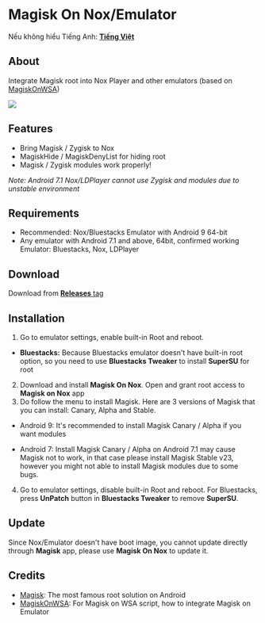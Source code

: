 # Magisk On Nox/Emulator

Nếu không hiểu Tiếng Anh: [ **Tiếng Việt** ](https://github.com/HuskyDG/MagiskOnNox/blob/main/README_vi.md) 

## About
Integrate Magisk root into Nox Player and other emulators (based on [MagiskOnWSA](https://github.com/LSPosed/MagiskOnWSA))

<img src="https://github.com/HuskyDG/MagiskOnNox/raw/main/Screenshot%20(3).png" />

## Features

- Bring Magisk / Zygisk to Nox
- MagiskHide / MagiskDenyList for hiding root
- Magisk / Zygisk modules work properly!

*Note: Android 7.1 Nox/LDPlayer cannot use Zygisk and modules due to unstable environment*

## Requirements
- Recommended: Nox/Bluestacks Emulator with Android 9 64-bit
- Any emulator with Android 7.1 and above, 64bit, confirmed working Emulator: Bluestacks, Nox, LDPlayer


## Download
Download from [**Releases** tag](https://github.com/HuskyDG/MagiskOnNox/releases/) 


## Installation


1. Go to emulator settings, enable built-in Root and reboot.
-    **Bluestacks:**
    Because Bluestacks emulator doesn't have built-in root option, so you need to use **Bluestacks Tweaker** to install **SuperSU** for root


2. Download and install **Magisk On Nox**. Open and grant root access to **Magisk on Nox** app
3. Do follow the menu to install Magisk. Here are 3 versions of Magisk that you can install: Canary, Alpha and Stable.

- Android 9: It's recommended to install Magisk Canary / Alpha if you want modules

- Android 7: Install Magisk Canary / Alpha on Android 7.1 may cause Magisk not to work, in that case please install Magisk Stable v23, however you might not able to install Magisk modules due to some bugs.

4. Go to emulator settings, disable built-in Root and reboot. For Bluestacks, press **UnPatch** button in **Bluestacks Tweaker** to remove **SuperSU**.



## Update

Since Nox/Emulator doesn't have boot image, you cannot update directly through **Magisk** app, please use **Magisk On Nox** to update it.


## Credits
- [Magisk](https://github.com/topjohnwu/Magisk): The most famous root solution on Android
- [MagiskOnWSA](https://github.com/LSPosed/MagiskOnWSA): For Magisk on WSA script, how to integrate Magisk on Emulator
